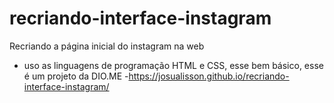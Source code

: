 # recriando-interface-instagram
Recriando a página inicial do instagram na web
 - uso as linguagens de programação HTML e CSS, esse bem básico, esse é um projeto da DIO.ME
 -<a target="_blank">https://josualisson.github.io/recriando-interface-instagram/<a/>
